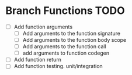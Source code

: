 # Branch Functions TODO
- [ ] Add function arguments
    - [ ] Add arguments to the function signature
    - [ ] Add arguments to the function body scope
    - [ ] Add arguments to the function call
    - [ ] add arguments to function codegen

- [ ] Add function return
- [ ] Add function testing. unit/integration
